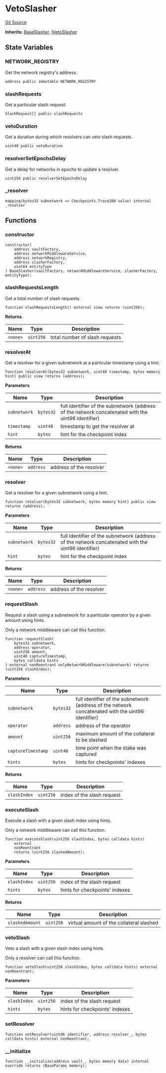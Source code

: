 # VetoSlasher
[Git Source](https://github.com/symbioticfi/core/blob/72d444d21da2b07516bb08def1e4b57d35cf27c3/src/contracts/slasher/VetoSlasher.sol)

**Inherits:**
[BaseSlasher](/Users/andreikorokhov/symbiotic/core/docs/autogen/src/src/contracts/slasher/BaseSlasher.sol/abstract.BaseSlasher.md), [IVetoSlasher](/Users/andreikorokhov/symbiotic/core/docs/autogen/src/src/interfaces/slasher/IVetoSlasher.sol/interface.IVetoSlasher.md)


## State Variables
### NETWORK_REGISTRY
Get the network registry's address.


```solidity
address public immutable NETWORK_REGISTRY
```


### slashRequests
Get a particular slash request.


```solidity
SlashRequest[] public slashRequests
```


### vetoDuration
Get a duration during which resolvers can veto slash requests.


```solidity
uint48 public vetoDuration
```


### resolverSetEpochsDelay
Get a delay for networks in epochs to update a resolver.


```solidity
uint256 public resolverSetEpochsDelay
```


### _resolver

```solidity
mapping(bytes32 subnetwork => Checkpoints.Trace208 value) internal _resolver
```


## Functions
### constructor


```solidity
constructor(
    address vaultFactory,
    address networkMiddlewareService,
    address networkRegistry,
    address slasherFactory,
    uint64 entityType
) BaseSlasher(vaultFactory, networkMiddlewareService, slasherFactory, entityType);
```

### slashRequestsLength

Get a total number of slash requests.


```solidity
function slashRequestsLength() external view returns (uint256);
```
**Returns**

|Name|Type|Description|
|----|----|-----------|
|`<none>`|`uint256`|total number of slash requests|


### resolverAt

Get a resolver for a given subnetwork at a particular timestamp using a hint.


```solidity
function resolverAt(bytes32 subnetwork, uint48 timestamp, bytes memory hint) public view returns (address);
```
**Parameters**

|Name|Type|Description|
|----|----|-----------|
|`subnetwork`|`bytes32`|full identifier of the subnetwork (address of the network concatenated with the uint96 identifier)|
|`timestamp`|`uint48`|timestamp to get the resolver at|
|`hint`|`bytes`|hint for the checkpoint index|

**Returns**

|Name|Type|Description|
|----|----|-----------|
|`<none>`|`address`|address of the resolver|


### resolver

Get a resolver for a given subnetwork using a hint.


```solidity
function resolver(bytes32 subnetwork, bytes memory hint) public view returns (address);
```
**Parameters**

|Name|Type|Description|
|----|----|-----------|
|`subnetwork`|`bytes32`|full identifier of the subnetwork (address of the network concatenated with the uint96 identifier)|
|`hint`|`bytes`|hint for the checkpoint index|

**Returns**

|Name|Type|Description|
|----|----|-----------|
|`<none>`|`address`|address of the resolver|


### requestSlash

Request a slash using a subnetwork for a particular operator by a given amount using hints.

Only a network middleware can call this function.


```solidity
function requestSlash(
    bytes32 subnetwork,
    address operator,
    uint256 amount,
    uint48 captureTimestamp,
    bytes calldata hints
) external nonReentrant onlyNetworkMiddleware(subnetwork) returns (uint256 slashIndex);
```
**Parameters**

|Name|Type|Description|
|----|----|-----------|
|`subnetwork`|`bytes32`|full identifier of the subnetwork (address of the network concatenated with the uint96 identifier)|
|`operator`|`address`|address of the operator|
|`amount`|`uint256`|maximum amount of the collateral to be slashed|
|`captureTimestamp`|`uint48`|time point when the stake was captured|
|`hints`|`bytes`|hints for checkpoints' indexes|

**Returns**

|Name|Type|Description|
|----|----|-----------|
|`slashIndex`|`uint256`|index of the slash request|


### executeSlash

Execute a slash with a given slash index using hints.

Only a network middleware can call this function.


```solidity
function executeSlash(uint256 slashIndex, bytes calldata hints)
    external
    nonReentrant
    returns (uint256 slashedAmount);
```
**Parameters**

|Name|Type|Description|
|----|----|-----------|
|`slashIndex`|`uint256`|index of the slash request|
|`hints`|`bytes`|hints for checkpoints' indexes|

**Returns**

|Name|Type|Description|
|----|----|-----------|
|`slashedAmount`|`uint256`|virtual amount of the collateral slashed|


### vetoSlash

Veto a slash with a given slash index using hints.

Only a resolver can call this function.


```solidity
function vetoSlash(uint256 slashIndex, bytes calldata hints) external nonReentrant;
```
**Parameters**

|Name|Type|Description|
|----|----|-----------|
|`slashIndex`|`uint256`|index of the slash request|
|`hints`|`bytes`|hints for checkpoints' indexes|


### setResolver


```solidity
function setResolver(uint96 identifier, address resolver_, bytes calldata hints) external nonReentrant;
```

### __initialize


```solidity
function __initialize(address vault_, bytes memory data) internal override returns (BaseParams memory);
```

